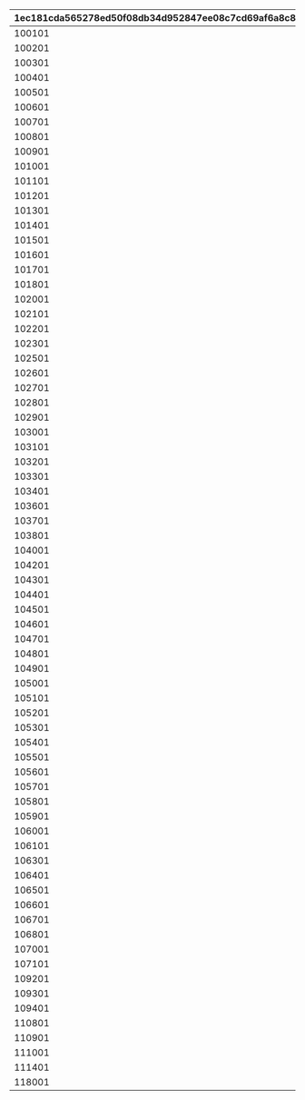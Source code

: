 |1ec181cda565278ed50f08db34d952847ee08c7cd69af6a8c8873a90c9e3b9e3|e9749a24c3ddf009cca3d8325eac7c5e8de5f5c893d1571a82667060eaa9ef5c|3c3929f3c17ed1887aafba4c68a65df81fb12dc35061a65f453ad8b4583f227c|31e632731ece2b7102ad7176f4e7718bad6ff70429b16999890ece3f1b7e4506|45d5bda5d8e90249d83ce9e6b51d3f86b4407439571630e977fec58fd806f5f8|80e0917c2218fef00d689839bfd0a6c5ad0003fbf6bd9c5d661b942863fe3858|b5297c87afa6688b851cc61900ef3da1219760bef3394c2a6a7c79a9916011c9|796a4b6405766612223a291b062720cbf563b7346de25cf892d41121b4682f3b|5ca35758d2ee9a76ac9b91596de6b6e8d32580253666ce084006fe360a15d0ed|
| --- | --- | --- | --- | --- | --- | --- | --- | --- |
|100101|6|2|1|2|3|3|2|1|
|100201|5|1|3|1|2|3|1|2|
|100301|7|3|1|1|3|2|2|3|
|100401|13|2|1|2|3|2|2|3|
|100501|18|2|2|2|1|3|3|2|
|100601|25|2|1|1|2|3|3|2|
|100701|26|3|3|2|2|3|1|2|
|100801|40|3|3|2|1|2|1|3|
|100901|34|3|1|1|3|2|3|2|
|101001|8|1|3|1|2|3|1|2|
|101101|56|2|2|3|2|3|1|2|
|101201|43|2|1|3|3|1|2|2|
|101301|33|2|1|1|1|3|3|3|
|101401|11|1|3|1|1|2|2|2|
|101501|42|1|3|1|2|2|1|3|
|101601|46|2|2|3|1|3|1|3|
|101701|10|2|1|3|1|3|2|2|
|101801|45|1|3|1|1|2|2|3|
|102001|12|1|2|2|3|3|2|1|
|102101|30|1|1|1|2|3|2|3|
|102201|24|1|1|3|2|1|2|3|
|102301|31|2|1|2|3|3|3|1|
|102501|29|1|3|3|1|2|1|2|
|102601|51|1|3|2|2|3|1|1|
|102701|36|3|2|2|3|1|1|3|
|102801|28|1|2|2|1|2|1|3|
|102901|52|1|2|2|2|3|1|2|
|103001|39|2|2|1|1|3|2|3|
|103101|27|3|3|2|3|2|1|1|
|103201|19|2|3|2|3|1|1|2|
|103301|48|2|2|1|3|3|2|1|
|103401|20|1|2|2|2|1|3|2|
|103601|14|3|3|2|1|1|3|2|
|103701|17|3|1|2|1|2|3|3|
|103801|49|3|3|1|2|2|3|1|
|104001|44|1|2|3|2|1|3|1|
|104201|53|3|3|2|1|2|2|2|
|104301|9|3|1|3|3|2|1|2|
|104401|23|3|3|1|3|2|2|1|
|104501|38|1|2|1|2|2|3|2|
|104601|21|2|3|3|2|2|1|1|
|104701|15|3|1|3|1|2|3|2|
|104801|22|3|1|3|2|1|2|3|
|104901|55|1|2|2|3|2|1|2|
|105001|47|1|2|3|1|3|2|2|
|105101|35|3|3|3|1|1|2|1|
|105201|50|2|2|2|2|3|1|2|
|105301|37|3|1|2|3|2|1|3|
|105401|54|2|2|3|2|3|1|1|
|105501|41|1|2|1|3|2|3|1|
|105601|32|3|1|3|2|3|1|2|
|105701|67|1|1|2|2|3|2|2|
|105801|1|2|2|2|2|3|1|2|
|105901|2|1|3|1|2|2|2|2|
|106001|3|3|2|3|1|2|3|1|
|106101|58|2|1|2|3|3|2|2|
|106301|68|1|1|2|3|3|2|1|
|106401|4|1|1|2|2|3|3|2|
|106501|61|3|1|2|1|3|3|2|
|106601|62|2|3|2|1|3|3|1|
|106701|60|3|2|1|1|2|2|2|
|106801|57|1|1|2|1|1|3|2|
|107001|59|3|3|1|2|1|2|1|
|107101|16|3|1|2|2|1|2|3|
|109201|70|1|2|1|2|2|2|2|
|109301|72|2|2|3|2|3|1|2|
|109401|71|3|1|3|1|2|2|3|
|110801|64|1|1|3|2|2|2|2|
|110901|65|2|2|2|1|2|1|3|
|111001|63|3|3|1|1|3|2|1|
|111401|69|2|2|3|2|2|3|1|
|118001|66|2|3|3|1|1|2|2|
